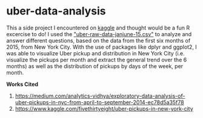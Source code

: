 # uber-data-analysis
This a side project I encountered on [kaggle](https://www.kaggle.com/fivethirtyeight/uber-pickups-in-new-york-city) and thought would be a fun R excercise to do! I used the ["uber-raw-data-janjune-15.csv"](https://www.kaggle.com/fivethirtyeight/uber-pickups-in-new-york-city?select=uber-raw-data-janjune-15.csv) to analyze and answer different questions, based on the data from the first six months of 2015, from New York City. With the use of packages like dplyr and ggplot2, I was able to visualize Uber pickup and distribution in New York City (i.e. visualize the pickups per month and extract the general trend over the 6 months) as well as the distribution of pickups by days of the week, per month.
  
**Works Cited**  
1. https://medium.com/analytics-vidhya/exploratory-data-analysis-of-uber-pickups-in-nyc-from-april-to-september-2014-ec78d5a35f78  
2. https://www.kaggle.com/fivethirtyeight/uber-pickups-in-new-york-city

